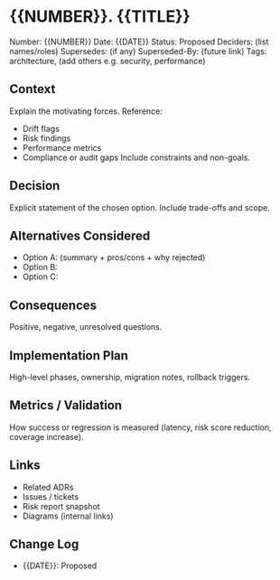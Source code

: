 # {{NUMBER}}. {{TITLE}}

Number: {{NUMBER}}
Date: {{DATE}}
Status: Proposed
Deciders: (list names/roles)
Supersedes: (if any)
Superseded-By: (future link)
Tags: architecture, (add others e.g. security, performance)

## Context
Explain the motivating forces. Reference:
- Drift flags
- Risk findings
- Performance metrics
- Compliance or audit gaps
Include constraints and non-goals.

## Decision
Explicit statement of the chosen option. Include trade-offs and scope.

## Alternatives Considered
- Option A: (summary + pros/cons + why rejected)
- Option B:
- Option C:

## Consequences
Positive, negative, unresolved questions.

## Implementation Plan
High-level phases, ownership, migration notes, rollback triggers.

## Metrics / Validation
How success or regression is measured (latency, risk score reduction, coverage increase).

## Links
- Related ADRs
- Issues / tickets
- Risk report snapshot
- Diagrams (internal links)

## Change Log
- {{DATE}}: Proposed
